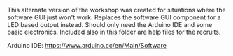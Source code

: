 This alternate version of the workshop was created for situations where the software GUI just won't work. Replaces the software GUI component for a LED based output instead. Should only need the Arduino IDE and some basic electronics. Included also in this folder are help files for the recruits. 

Arduino IDE: https://www.arduino.cc/en/Main/Software